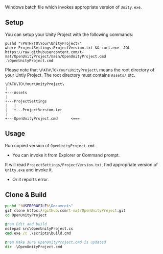 ﻿Windows batch file which invokes appropriate version of `Unity.exe`.


Setup
-----

You can setup your Unity Project with the following commands:

```
pushd "\PATH\TO\Your\UnityProject\"
where ProjectSettings:ProjectVersion.txt && curl.exe -JOL https://raw.githubusercontent.com/t-mat/OpenUnityProject/main/OpenUnityProject.cmd
.\OpenUnityProject.cmd
```

Please note that `\PATH\TO\Your\UnityProject\` means the root directory of your Untiy Project.
The root directory must contains `Assets/` etc.

```
\PATH\TO\Your\UnityProject\
|
+---Assets
|
+---ProjectSettings
|   |
|   +---ProjectVersion.txt
|
+---OpenUnityProject.cmd      <===
```


Usage
-----

Run copied version of `OpenUnityProject.cmd`.
  - You can invoke it from Explorer or Command prompt.

It will read `ProjectSettings/ProjectVersion.txt`, find appropriate version of `Unity.exe` and invoke it.
  - Or it reports error.


Clone & Build
-------------

```bat
pushd "%USERPROFILE%\Documents"
git clone https://github.com/t-mat/OpenUnityProject.git
cd OpenUnityProject

@rem Edit and build
notepad src\OpenUnityProject.cs
cmd.exe /c .\scripts\build.cmd

@rem Make sure OpenUnityProject.cmd is updated
dir .\OpenUnityProject.cmd
```
